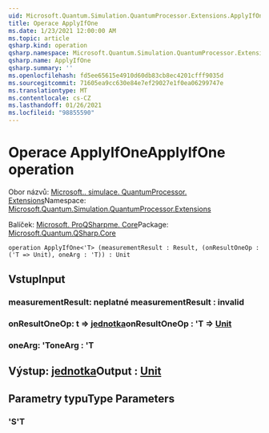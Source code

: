 ```yaml
---
uid: Microsoft.Quantum.Simulation.QuantumProcessor.Extensions.ApplyIfOne
title: Operace ApplyIfOne
ms.date: 1/23/2021 12:00:00 AM
ms.topic: article
qsharp.kind: operation
qsharp.namespace: Microsoft.Quantum.Simulation.QuantumProcessor.Extensions
qsharp.name: ApplyIfOne
qsharp.summary: ''
ms.openlocfilehash: fd5ee65615e4910d60db83cb8ec4201cfff9035d
ms.sourcegitcommit: 71605ea9cc630e84e7ef29027e1f0ea06299747e
ms.translationtype: MT
ms.contentlocale: cs-CZ
ms.lasthandoff: 01/26/2021
ms.locfileid: "98855590"
---
```

# <a name="applyifone-operation"></a><span data-ttu-id="96073-102">Operace ApplyIfOne</span><span class="sxs-lookup"><span data-stu-id="96073-102">ApplyIfOne operation</span></span>

<span data-ttu-id="96073-103">Obor názvů: [Microsoft.. simulace. QuantumProcessor. Extensions](xref:Microsoft.Quantum.Simulation.QuantumProcessor.Extensions)</span><span class="sxs-lookup"><span data-stu-id="96073-103">Namespace: [Microsoft.Quantum.Simulation.QuantumProcessor.Extensions](xref:Microsoft.Quantum.Simulation.QuantumProcessor.Extensions)</span></span>

<span data-ttu-id="96073-104">Balíček: [Microsoft. ProQSharpme. Core](https://nuget.org/packages/Microsoft.Quantum.QSharp.Core)</span><span class="sxs-lookup"><span data-stu-id="96073-104">Package: [Microsoft.Quantum.QSharp.Core](https://nuget.org/packages/Microsoft.Quantum.QSharp.Core)</span></span>




```qsharp
operation ApplyIfOne<'T> (measurementResult : Result, (onResultOneOp : ('T => Unit), oneArg : 'T)) : Unit
```


## <a name="input"></a><span data-ttu-id="96073-105">Vstup</span><span class="sxs-lookup"><span data-stu-id="96073-105">Input</span></span>

### <a name="measurementresult--__invalidresult__"></a><span data-ttu-id="96073-106">measurementResult: __neplatné <Result>__</span><span class="sxs-lookup"><span data-stu-id="96073-106">measurementResult : __invalid<Result>__</span></span>




### <a name="onresultoneop--t--unit"></a><span data-ttu-id="96073-107">onResultOneOp: t => [jednotka](xref:microsoft.quantum.lang-ref.unit)</span><span class="sxs-lookup"><span data-stu-id="96073-107">onResultOneOp : 'T => [Unit](xref:microsoft.quantum.lang-ref.unit)</span></span> 




### <a name="onearg--t"></a><span data-ttu-id="96073-108">oneArg: 'T</span><span class="sxs-lookup"><span data-stu-id="96073-108">oneArg : 'T</span></span>





## <a name="output--unit"></a><span data-ttu-id="96073-109">Výstup: [jednotka](xref:microsoft.quantum.lang-ref.unit)</span><span class="sxs-lookup"><span data-stu-id="96073-109">Output : [Unit](xref:microsoft.quantum.lang-ref.unit)</span></span>



## <a name="type-parameters"></a><span data-ttu-id="96073-110">Parametry typu</span><span class="sxs-lookup"><span data-stu-id="96073-110">Type Parameters</span></span>

### <a name="t"></a><span data-ttu-id="96073-111">'S</span><span class="sxs-lookup"><span data-stu-id="96073-111">'T</span></span>

